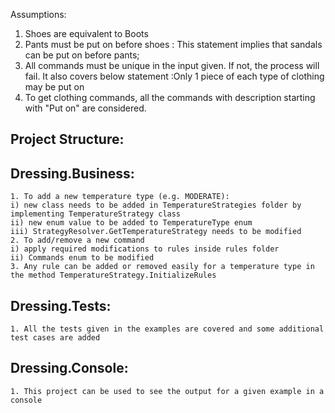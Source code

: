 Assumptions:
1. Shoes are equivalent to Boots
2. Pants must be put on before shoes : This statement implies that sandals can be put on before pants;
3. All commands must be unique in the input given. If not, the process will fail. It also covers below statement
	:Only 1 piece of each type of clothing may be put on 
4. To get clothing commands, all the commands with description starting with "Put on" are considered.


## Project Structure:
## Dressing.Business:
	1. To add a new temperature type (e.g. MODERATE):
	i) new class needs to be added in TemperatureStrategies folder by implementing TemperatureStrategy class
	ii) new enum value to be added to TemperatureType enum
	iii) StrategyResolver.GetTemperatureStrategy needs to be modified 
	2. To add/remove a new command
	i) apply required modifications to rules inside rules folder
	ii) Commands enum to be modified
	3. Any rule can be added or removed easily for a temperature type in the method TemperatureStrategy.InitializeRules
## Dressing.Tests:
	1. All the tests given in the examples are covered and some additional test cases are added

## Dressing.Console:
	1. This project can be used to see the output for a given example in a console

	